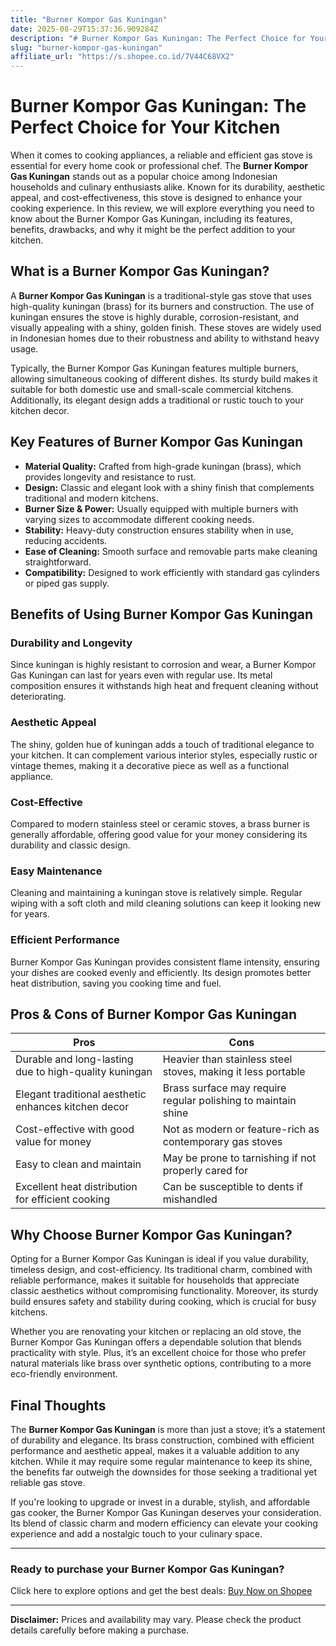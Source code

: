 ```yaml
---
title: "Burner Kompor Gas Kuningan"
date: 2025-08-29T15:37:36.909284Z
description: "# Burner Kompor Gas Kuningan: The Perfect Choice for Your Kitchen..."
slug: "burner-kompor-gas-kuningan"
affiliate_url: "https://s.shopee.co.id/7V44C68VX2"
---
```

# Burner Kompor Gas Kuningan: The Perfect Choice for Your Kitchen

When it comes to cooking appliances, a reliable and efficient gas stove is essential for every home cook or professional chef. The **Burner Kompor Gas Kuningan** stands out as a popular choice among Indonesian households and culinary enthusiasts alike. Known for its durability, aesthetic appeal, and cost-effectiveness, this stove is designed to enhance your cooking experience. In this review, we will explore everything you need to know about the Burner Kompor Gas Kuningan, including its features, benefits, drawbacks, and why it might be the perfect addition to your kitchen.

## What is a Burner Kompor Gas Kuningan?

A **Burner Kompor Gas Kuningan** is a traditional-style gas stove that uses high-quality kuningan (brass) for its burners and construction. The use of kuningan ensures the stove is highly durable, corrosion-resistant, and visually appealing with a shiny, golden finish. These stoves are widely used in Indonesian homes due to their robustness and ability to withstand heavy usage.

Typically, the Burner Kompor Gas Kuningan features multiple burners, allowing simultaneous cooking of different dishes. Its sturdy build makes it suitable for both domestic use and small-scale commercial kitchens. Additionally, its elegant design adds a traditional or rustic touch to your kitchen decor.

## Key Features of Burner Kompor Gas Kuningan

- **Material Quality:** Crafted from high-grade kuningan (brass), which provides longevity and resistance to rust.
- **Design:** Classic and elegant look with a shiny finish that complements traditional and modern kitchens.
- **Burner Size & Power:** Usually equipped with multiple burners with varying sizes to accommodate different cooking needs.
- **Stability:** Heavy-duty construction ensures stability when in use, reducing accidents.
- **Ease of Cleaning:** Smooth surface and removable parts make cleaning straightforward.
- **Compatibility:** Designed to work efficiently with standard gas cylinders or piped gas supply.

## Benefits of Using Burner Kompor Gas Kuningan

### Durability and Longevity

Since kuningan is highly resistant to corrosion and wear, a Burner Kompor Gas Kuningan can last for years even with regular use. Its metal composition ensures it withstands high heat and frequent cleaning without deteriorating.

### Aesthetic Appeal

The shiny, golden hue of kuningan adds a touch of traditional elegance to your kitchen. It can complement various interior styles, especially rustic or vintage themes, making it a decorative piece as well as a functional appliance.

### Cost-Effective

Compared to modern stainless steel or ceramic stoves, a brass burner is generally affordable, offering good value for your money considering its durability and classic design.

### Easy Maintenance

Cleaning and maintaining a kuningan stove is relatively simple. Regular wiping with a soft cloth and mild cleaning solutions can keep it looking new for years.

### Efficient Performance

Burner Kompor Gas Kuningan provides consistent flame intensity, ensuring your dishes are cooked evenly and efficiently. Its design promotes better heat distribution, saving you cooking time and fuel.

## Pros & Cons of Burner Kompor Gas Kuningan

| **Pros** | **Cons** |
|------------|--------------|
| Durable and long-lasting due to high-quality kuningan | Heavier than stainless steel stoves, making it less portable |
| Elegant traditional aesthetic enhances kitchen decor | Brass surface may require regular polishing to maintain shine |
| Cost-effective with good value for money | Not as modern or feature-rich as contemporary gas stoves |
| Easy to clean and maintain | May be prone to tarnishing if not properly cared for |
| Excellent heat distribution for efficient cooking | Can be susceptible to dents if mishandled |

## Why Choose Burner Kompor Gas Kuningan?

Opting for a Burner Kompor Gas Kuningan is ideal if you value durability, timeless design, and cost-efficiency. Its traditional charm, combined with reliable performance, makes it suitable for households that appreciate classic aesthetics without compromising functionality. Moreover, its sturdy build ensures safety and stability during cooking, which is crucial for busy kitchens.

Whether you are renovating your kitchen or replacing an old stove, the Burner Kompor Gas Kuningan offers a dependable solution that blends practicality with style. Plus, it’s an excellent choice for those who prefer natural materials like brass over synthetic options, contributing to a more eco-friendly environment.

## Final Thoughts

The **Burner Kompor Gas Kuningan** is more than just a stove; it’s a statement of durability and elegance. Its brass construction, combined with efficient performance and aesthetic appeal, makes it a valuable addition to any kitchen. While it may require some regular maintenance to keep its shine, the benefits far outweigh the downsides for those seeking a traditional yet reliable gas stove.

If you're looking to upgrade or invest in a durable, stylish, and affordable gas cooker, the Burner Kompor Gas Kuningan deserves your consideration. Its blend of classic charm and modern efficiency can elevate your cooking experience and add a nostalgic touch to your culinary space.

---

### Ready to purchase your Burner Kompor Gas Kuningan?  
Click here to explore options and get the best deals: [Buy Now on Shopee](https://s.shopee.co.id/7V44C68VX2)

---

**Disclaimer:** Prices and availability may vary. Please check the product details carefully before making a purchase.